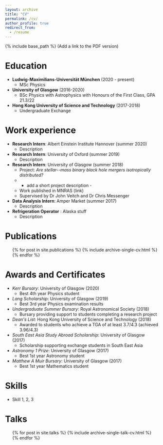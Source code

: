 ```yaml
---
layout: archive
title: "CV"
permalink: /cv/
author_profile: true
redirect_from:
  - /resume
---
```


{% include base_path %}
(Add a link to the PDF version)

Education
======
* **Ludwig-Maximilians-Universität München** (2020 - present)
    * MSc Physics
* **University of Glasgow** (2016-2020)
    * BSc Physics with Astrophysics with Honours of the First Class, GPA 21.3/22
* **Hong Kong University of Science and Technology** (2017-2018)
    * Undergraduate Exchange

Work experience
======
* **Research Intern**: Albert Einstein Institute Hannover (summer 2020)
    * Description
* **Research Intern**: University of Oxford (summer 2019)
    * Description
* **Research Intern**: University of Glasgow (summer 2018)
    * Project: *Are stellar--mass binary black hole mergers isotropically distributed?*
    * - add a short project description - 
    * Work published in MNRAS (link)
    * Supervised by Dr John Veitch and Dr Chris Messenger
* **Data Analysis Intern**: Amper Market (summer 2017)
    * Description
* **Refrigeration Operator** : Alaska stuff
    * Description

Publications
======
  <ul>{% for post in site.publications %}
    {% include archive-single-cv.html %}
  {% endfor %}</ul>

Awards and Certificates
======
* *Kerr Bursary*: University of Glasgow (2020)
    * Best 4th year Physics student
* *Lang Scholarship*: University of Glasgow (2019)
    * Best 3rd year Physics examination results
* *Undergraduate Summer Bursary*: Royal Astronomical Society (2018)
    * Bursary providing support to students completing a research project
* *Dean's List*: Hong Kong University of Science and Technology (2018)
    * Awarded to students who achieve a TGA of at least 3.7/4.3 (achieved 3.96/4.3)
* *South East Asia Study Abroad Scholarship*: University of Glasgow (2017)
    * Scholarship supporting exchange students in South East Asia
* *Astronomy 1 Prize*: University of Glasgow (2017)
    * Best 1st year Astronomy student
* *Matthew A Muir Bursary*: University of Glasgow (2017)
    * Best 1st year Mathematics student

Skills
======
* Skill 1, 2, 3

  
Talks
======
  <ul>{% for post in site.talks %}
    {% include archive-single-talk-cv.html %}
  {% endfor %}</ul>
